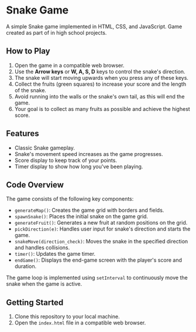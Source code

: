 # Snake Game

A simple Snake game implemented in HTML, CSS, and JavaScript.
Game created as part of in high school projects.


## How to Play

1. Open the game in a compatible web browser.
2. Use the **Arrow keys** or **W, A, S, D** keys to control the snake's direction.
3. The snake will start moving upwards when you press any of these keys.
4. Collect the fruits (green squares) to increase your score and the length of the snake.
5. Avoid running into the walls or the snake's own tail, as this will end the game.
6. Your goal is to collect as many fruits as possible and achieve the highest score.

## Features

- Classic Snake gameplay.
- Snake's movement speed increases as the game progresses.
- Score display to keep track of your points.
- Timer display to show how long you've been playing.

## Code Overview

The game consists of the following key components:

- `generateMap()`: Creates the game grid with borders and fields.
- `spawnSnake()`: Places the initial snake on the game grid.
- `generateFruit()`: Generates a new fruit at random positions on the grid.
- `pickDirection(e)`: Handles user input for snake's direction and starts the game.
- `snakeMove(direction_check)`: Moves the snake in the specified direction and handles collisions.
- `timer()`: Updates the game timer.
- `endGame()`: Displays the end-game screen with the player's score and duration.

The game loop is implemented using `setInterval` to continuously move the snake when the game is active.

## Getting Started

1. Clone this repository to your local machine.
2. Open the `index.html` file in a compatible web browser.


